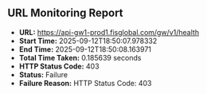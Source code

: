## URL Monitoring Report

- **URL:** https://api-gw1-prod1.fisglobal.com/gw/v1/health
- **Start Time:** 2025-09-12T18:50:07.978332
- **End Time:** 2025-09-12T18:50:08.163971
- **Total Time Taken:** 0.185639 seconds
- **HTTP Status Code:** 403
- **Status:** Failure
- **Failure Reason:** HTTP Status Code: 403
